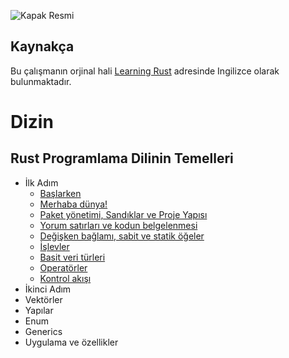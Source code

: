 ![Kapak Resmi](https://github.com/rust-lang-tr/dokuman/blob/master/resimler/Rust-Programlama-Diline-Giris-Dumindu-1.jpg)

## Kaynakça 
Bu çalışmanın orjinal hali [Learning Rust](https://github.com/learning-rust/site) adresinde Ingilizce olarak bulunmaktadır.    


# Dizin
## Rust Programlama Dilinin Temelleri

* İlk Adım
  * [Başlarken](rust-dilinin-temelleri.md)
  * [Merhaba dünya!](merhaba.md)
  * [Paket yönetimi, Sandıklar ve Proje Yapısı](cargo.md)
  * [Yorum satırları ve kodun belgelenmesi](yorum-ve-belge.md)
  * [Değişken bağlamı, sabit ve statik öğeler](baglam-sabit-statik.md)
  * [İşlevler](islev.md)
  * [Basit veri türleri](ilkeller.md)
  * [Operatörler](operatorler.md)
  * [Kontrol akışı](kontrol-akisi.md)
* İkinci Adım
 * Vektörler
 * Yapılar
 * Enum
 * Generics
 * Uygulama ve özellikler

